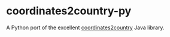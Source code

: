# coordinates2country-py
A Python port of the excellent [coordinates2country](https://github.com/coordinates2country/coordinates2country)  Java library.
